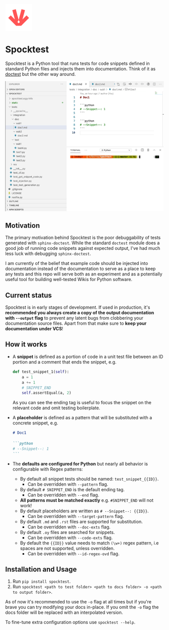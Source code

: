 <img src="static/SpocktestLogo.png" width="85">

# Spocktest

Spocktest is a Python tool that runs tests for code snippets defined in standard Python files and injects them into documentation. Think of it as [doctest](https://docs.python.org/3/library/doctest.html) but the other way around.

![Spocktest GIF](static/spocktest.gif)

## Motivation

The primary motivation behind Spocktest is the poor debuggability of tests generated with `sphinx-doctest`. While the standard `doctest` module does a good job of running code snippets against expected output, I've had much less luck with debugging `sphinx-doctest`.

I am currently of the belief that example code should be injected into documentation instead of the documentation to serve as a place to keep any tests and this repo will serve both as an experiment and as a potentially useful tool for building well-tested Wikis for Python software.

## Current status

Spocktest is in early stages of development. If used in production, it's **recommended you always create a copy of the output documentation with `--output` flag** to prevent any latent bugs from clobbering your documentation source files. Apart from that make sure to **keep your documentation under VCS**!

## How it works

* A **snippet** is defined as a portion of code in a unit test file between an ID portion and a comment that ends the snippet, e.g.

    ```python
    def test_snippet_1(self):
        a = 1
        a += 1
        # SNIPPET_END
        self.assertEqual(a, 2)
    ```

    As you can see the ending tag is useful to focus the snippet on the relevant code and omit testing boilerplate.

* A **placeholder** is defined as a pattern that will be substituted with a concrete snippet, e.g.

    ````markdown
    # Doc1

    ```python
    # --Snippet--: 1
    ```
    ````

* The **defaults are configured for Python** but nearly all behavior is configurable with Regex patterns:

  * By default all snippet tests should be named: `test_snippet_{{ID}}`.
    * Can be overridden with `--pattern` flag.
  * By default `# SNIPPET_END` is the default ending tag.
    * Can be overridden with `--end` flag.
  * **All patterns must be matched exactly** e.g. `#SNIPPET_END` will not work!
  * By default placeholders are written as `# --Snippet--: {{ID}}`.
    * Can be overridden with `--target-pattern` flag.
  * By default `.md` and `.rst` files are supported for substitution.
    * Can be overridden with `--doc-exts` flag.
  * By default `.oy` files are searched for snippets.
    * Can be overridden with `--code-exts` flag.
  * By default the `{{ID}}` value needs to match `(\w+)` regex pattern, i.e spaces are not supported, unless overridden.
    * Can be overridden with `--id-regex-ovd` flag.

## Installation and Usage

1. Run `pip install spocktest`.
2. Run `spocktest <path to test folder> <path to docs folder> -o <path to output folder>`.

As of now it's recommended to use the `-o` flag at all times but if you're brave you can try modifying your docs in-place. If you omit the `-o` flag the docs folder will be replaced with an interpolated version.

To fine-tune extra configuration options use `spocktest --help`.
